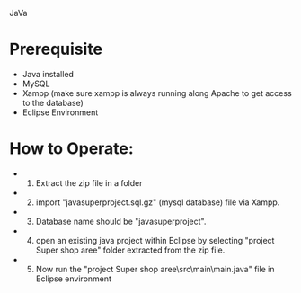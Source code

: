 JaVa
# Prerequisite
* Java installed
* MySQL
* Xampp (make sure xampp is always running along Apache to get access to the database)
* Eclipse Environment

# How to Operate:
* 1. Extract the zip file in a folder
* 2. import "javasuperproject.sql.gz" (mysql database) file via Xampp.
* 3. Database name should be "javasuperproject".
* 4. open an existing java project within Eclipse by selecting "project Super shop aree" folder extracted from the zip file.
* 5. Now run the "project Super shop aree\src\main\main.java" file in Eclipse environment


